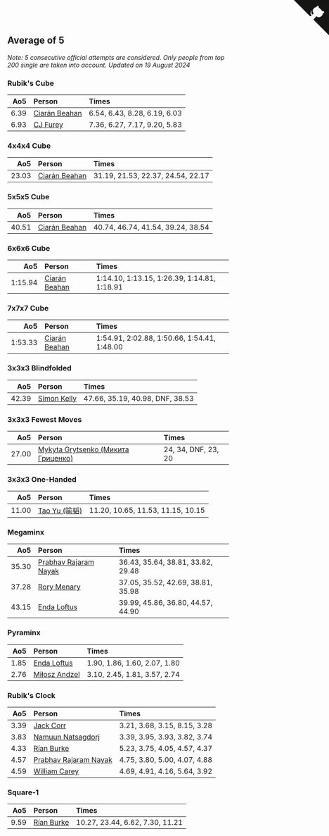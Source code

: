 ## Average of 5

*Note: 5 consecutive official attempts are considered. Only people from top 200 single are taken into account.*
*Updated on 19 August 2024*


### Rubik's Cube

| Ao5 | Person | Times |
| ---: | :--- | :--- |
| 6.39 | [Ciarán Beahan](https://www.worldcubeassociation.org/persons/2012BEAH01) | 6.54, 6.43, 8.28, 6.19, 6.03 |
| 6.93 | [CJ Furey](https://www.worldcubeassociation.org/persons/2022FURE01) | 7.36, 6.27, 7.17, 9.20, 5.83 |

### 4x4x4 Cube

| Ao5 | Person | Times |
| ---: | :--- | :--- |
| 23.03 | [Ciarán Beahan](https://www.worldcubeassociation.org/persons/2012BEAH01) | 31.19, 21.53, 22.37, 24.54, 22.17 |

### 5x5x5 Cube

| Ao5 | Person | Times |
| ---: | :--- | :--- |
| 40.51 | [Ciarán Beahan](https://www.worldcubeassociation.org/persons/2012BEAH01) | 40.74, 46.74, 41.54, 39.24, 38.54 |

### 6x6x6 Cube

| Ao5 | Person | Times |
| ---: | :--- | :--- |
| 1:15.94 | [Ciarán Beahan](https://www.worldcubeassociation.org/persons/2012BEAH01) | 1:14.10, 1:13.15, 1:26.39, 1:14.81, 1:18.91 |

### 7x7x7 Cube

| Ao5 | Person | Times |
| ---: | :--- | :--- |
| 1:53.33 | [Ciarán Beahan](https://www.worldcubeassociation.org/persons/2012BEAH01) | 1:54.91, 2:02.88, 1:50.66, 1:54.41, 1:48.00 |

### 3x3x3 Blindfolded

| Ao5 | Person | Times |
| ---: | :--- | :--- |
| 42.39 | [Simon Kelly](https://www.worldcubeassociation.org/persons/2017KELL08) | 47.66, 35.19, 40.98, DNF, 38.53 |

### 3x3x3 Fewest Moves

| Ao5 | Person | Times |
| ---: | :--- | :--- |
| 27.00 | [Mykyta Grytsenko (Микита Гриценко)](https://www.worldcubeassociation.org/persons/2018GRYT01) | 24, 34, DNF, 23, 20 |

### 3x3x3 One-Handed

| Ao5 | Person | Times |
| ---: | :--- | :--- |
| 11.00 | [Tao Yu (喻韬)](https://www.worldcubeassociation.org/persons/2012YUTA01) | 11.20, 10.65, 11.53, 11.15, 10.15 |

### Megaminx

| Ao5 | Person | Times |
| ---: | :--- | :--- |
| 35.30 | [Prabhav Rajaram Nayak](https://www.worldcubeassociation.org/persons/2019NAYA01) | 36.43, 35.64, 38.81, 33.82, 29.48 |
| 37.28 | [Rory Menary](https://www.worldcubeassociation.org/persons/2022MENA01) | 37.05, 35.52, 42.69, 38.81, 35.98 |
| 43.15 | [Enda Loftus](https://www.worldcubeassociation.org/persons/2021LOFT01) | 39.99, 45.86, 36.80, 44.57, 44.90 |

### Pyraminx

| Ao5 | Person | Times |
| ---: | :--- | :--- |
| 1.85 | [Enda Loftus](https://www.worldcubeassociation.org/persons/2021LOFT01) | 1.90, 1.86, 1.60, 2.07, 1.80 |
| 2.76 | [Miłosz Andzel](https://www.worldcubeassociation.org/persons/2022ANDZ01) | 3.10, 2.45, 1.81, 3.57, 2.74 |

### Rubik's Clock

| Ao5 | Person | Times |
| ---: | :--- | :--- |
| 3.39 | [Jack Corr](https://www.worldcubeassociation.org/persons/2022CORR06) | 3.21, 3.68, 3.15, 8.15, 3.28 |
| 3.83 | [Namuun Natsagdorj](https://www.worldcubeassociation.org/persons/2019NATS02) | 3.39, 3.95, 3.93, 3.82, 3.74 |
| 4.33 | [Rían Burke](https://www.worldcubeassociation.org/persons/2019BURK05) | 5.23, 3.75, 4.05, 4.57, 4.37 |
| 4.57 | [Prabhav Rajaram Nayak](https://www.worldcubeassociation.org/persons/2019NAYA01) | 4.75, 3.80, 5.00, 4.07, 4.88 |
| 4.59 | [William Carey](https://www.worldcubeassociation.org/persons/2019CARE02) | 4.69, 4.91, 4.16, 5.64, 3.92 |

### Square-1

| Ao5 | Person | Times |
| ---: | :--- | :--- |
| 9.59 | [Rían Burke](https://www.worldcubeassociation.org/persons/2019BURK05) | 10.27, 23.44, 6.62, 7.30, 11.21 |


<a href="https://github.com/simonkellly/wca_statistics_ireland" class="github-corner" aria-label="View source on Github"><svg width="80" height="80" viewBox="0 0 250 250" style="fill:#151513; color:#fff; position: absolute; top: 0; border: 0; right: 0;" aria-hidden="true"><path d="M0,0 L115,115 L130,115 L142,142 L250,250 L250,0 Z"></path><path d="M128.3,109.0 C113.8,99.7 119.0,89.6 119.0,89.6 C122.0,82.7 120.5,78.6 120.5,78.6 C119.2,72.0 123.4,76.3 123.4,76.3 C127.3,80.9 125.5,87.3 125.5,87.3 C122.9,97.6 130.6,101.9 134.4,103.2" fill="currentColor" style="transform-origin: 130px 106px;" class="octo-arm"></path><path d="M115.0,115.0 C114.9,115.1 118.7,116.5 119.8,115.4 L133.7,101.6 C136.9,99.2 139.9,98.4 142.2,98.6 C133.8,88.0 127.5,74.4 143.8,58.0 C148.5,53.4 154.0,51.2 159.7,51.0 C160.3,49.4 163.2,43.6 171.4,40.1 C171.4,40.1 176.1,42.5 178.8,56.2 C183.1,58.6 187.2,61.8 190.9,65.4 C194.5,69.0 197.7,73.2 200.1,77.6 C213.8,80.2 216.3,84.9 216.3,84.9 C212.7,93.1 206.9,96.0 205.4,96.6 C205.1,102.4 203.0,107.8 198.3,112.5 C181.9,128.9 168.3,122.5 157.7,114.1 C157.9,116.9 156.7,120.9 152.7,124.9 L141.0,136.5 C139.8,137.7 141.6,141.9 141.8,141.8 Z" fill="currentColor" class="octo-body"></path></svg></a><style>.github-corner:hover .octo-arm{animation:octocat-wave 560ms ease-in-out}@keyframes octocat-wave{0%,100%{transform:rotate(0)}20%,60%{transform:rotate(-25deg)}40%,80%{transform:rotate(10deg)}}@media (max-width:500px){.github-corner:hover .octo-arm{animation:none}.github-corner .octo-arm{animation:octocat-wave 560ms ease-in-out}}</style>
